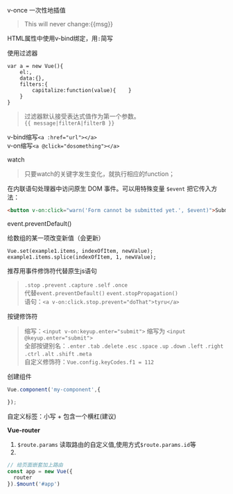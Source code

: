 v-once 一次性地插值
> <span v-once>This will never change:{{msg}}</span>

HTML属性中使用v-bind绑定，用`:`简写

使用过滤器  
```
var a = new Vue(){
    el:,
    data:{},
    filters:{
        capitalize:function(value){    }
    }
}
```

> 过滤器默认接受表达式值作为第一个参数。  
`{{ message|filterA|filterB }}`


v-bind缩写`<a :href="url"></a>`  
v-on缩写`<a @click="dosomething"></a>`

watch
> 只要watch的关键字发生变化，就执行相应的function；

在内联语句处理器中访问原生 DOM 事件。可以用特殊变量 `$event` 把它传入方法：
>
```html
<button v-on:click="warn('Form cannot be submitted yet.', $event)">Submit</button>
```

event.preventDefault()


给数组的某一项改变新值（会更新）
```
Vue.set(example1.items, indexOfItem, newValue);
example1.items.splice(indexOfItem, 1, newValue);
```


推荐用事件修饰符代替原生js语句
> `.stop` `.prevent` `.capture` `.self` `.once`  
代替`event.preventDefault()` `event.stopPropagation()`  
语句：`<a v-on:click.stop.prevent="doThat">tyru</a>`

按键修饰符
> 缩写：`<input v-on:keyup.enter="submit">` 缩写为
`<input @keyup.enter="submit">`  
全部按键别名：`.enter` `.tab` `.delete` `.esc` `.space` `.up` `.down` `.left` `.right` `.ctrl` `.alt` `.shift` `.meta`  
自定义修饰符：`Vue.config.keyCodes.f1 = 112`

创建组件
```js
Vue.component('my-component',{

});
```

自定义标签：小写 + 包含一个横杠(建议)

**Vue-router**
1. `$route.params` 读取路由的自定义值,使用方式`$route.params.id`等
2. 
```js
// 给页面嵌套加上路由
const app = new Vue({
  router
}).$mount('#app')
```
